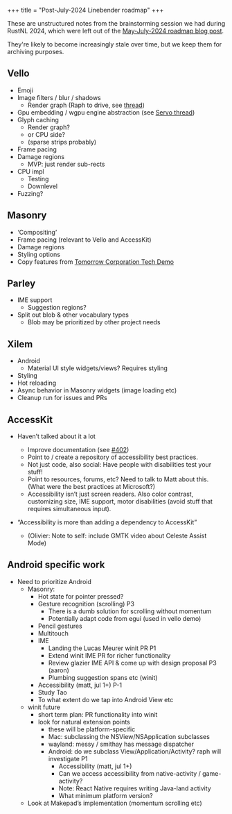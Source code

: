 +++
title = "Post-July-2024 Linebender roadmap"
+++

These are unstructured notes from the brainstorming session we had during RustNL 2024, which were left out of the [May-July-2024 roadmap blog post](https://linebender.org/blog/roadmap-may-2024/).

They're likely to become increasingly stale over time, but we keep them for archiving purposes.

## Vello

* Emoji
* Image filters / blur / shadows
    * Render graph (Raph to drive, see [thread](https://xi.zulipchat.com/#narrow/stream/197075-gpu/topic/Render.20Graph))
* Gpu embedding / wgpu engine abstraction (see [Servo thread](https://xi.zulipchat.com/#narrow/stream/147922-new-members/topic/Greg.20from.20Servo))
* Glyph caching
    * Render graph? 
    * or CPU side? 
    * (sparse strips probably)
* Frame pacing
* Damage regions
    * MVP: just render sub-rects
* CPU impl
    * Testing
    * Downlevel
* Fuzzing?

## Masonry

* ‘Compositing’
* Frame pacing (relevant to Vello and AccessKit)
* Damage regions
* Styling options
* Copy features from [Tomorrow Corporation Tech Demo](https://www.youtube.com/watch?v=72y2EC5fkcE)

## Parley

* IME support
    * Suggestion regions?
* Split out blob & other vocabulary types
    * Blob may be prioritized by other project needs

## Xilem

* Android
    * Material UI style widgets/views? Requires styling
* Styling
* Hot reloading
* Async behavior in Masonry widgets (image loading etc)
* Cleanup run for issues and PRs

## AccessKit

* Haven’t talked about it a lot
  * Improve documentation (see [#402](https://github.com/AccessKit/accesskit/issues/402))
  * Point to / create a repository of accessibility best practices.
  * Not just code, also social: Have people with disabilities test your stuff!
  * Point to resources, forums, etc? Need to talk to Matt about this. (What were the best practices at Microsoft?)
  * Accessibility isn’t just screen readers. Also color contrast, customizing size, IME support, motor disabilities (avoid stuff that requires simultaneous input).

* “Accessibility is more than adding a dependency to AccessKit”
    * (Olivier: Note to self: include GMTK video about Celeste Assist Mode)

## Android specific work
* Need to prioritize Android
  * Masonry:
    * Hot state for pointer pressed?
    * Gesture recognition (scrolling) P3
        * There is a dumb solution for scrolling without momentum
        * Potentially adapt code from egui (used in vello demo)
    * Pencil gestures
    * Multitouch
    * IME
        * Landing the Lucas Meurer winit PR P1
        * Extend winit IME PR for richer functionality
        * Review glazier IME API & come up with design proposal P3 (aaron)
        * Plumbing suggestion spans etc (winit)
    * Accessibility (matt, jul 1+) P-1
    * Study Tao
    * To what extent do we tap into Android View etc
  * winit future
    * short term plan: PR functionality into winit
    * look for natural extension points
        * these will be platform-specific
        * Mac: subclassing the NSView/NSApplication subclasses
        * wayland: messy / smithay has message dispatcher
        * Android: do we subclass View/Application/Activity? raph will investigate P1
            * Accessibility (matt, jul 1+)
            * Can we access accessibility from native-activity / game-activity?
            * Note: React Native requires writing Java-land activity
            * What minimum platform version?
  * Look at Makepad’s implementation (momentum scrolling etc)


